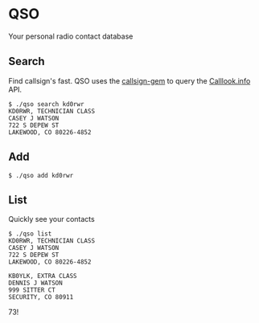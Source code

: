 # QSO

Your personal radio contact database

## Search

Find callsign's fast. QSO uses the [callsign-gem](https://github.com/CodeBlock/callsign-gem) to query the [Calllook.info](http://callook.info/) API.

    $ ./qso search kd0rwr
    KD0RWR, TECHNICIAN CLASS
    CASEY J WATSON
    722 S DEPEW ST
    LAKEWOOD, CO 80226-4852

## Add

    $ ./qso add kd0rwr

## List

Quickly see your contacts

    $ ./qso list
    KD0RWR, TECHNICIAN CLASS
    CASEY J WATSON
    722 S DEPEW ST
    LAKEWOOD, CO 80226-4852
    
    KB0YLK, EXTRA CLASS
    DENNIS J WATSON
    999 SITTER CT
    SECURITY, CO 80911

73!
